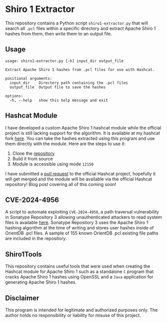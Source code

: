 # Shiro 1 Extractor

This repository contains a Python script `shiro1-extractor.py` that will search all `.pcl` files within a specific directory and extract Apache Shiro 1 hashes from them, then write them to an output file.

## Usage

```
usage: shiro1-extractor.py [-h] input_dir output_file

Extract Apache Shiro 1 hashes from .pcl files for use with Hashcat.

positional arguments:
  input_dir    Directory path containing the .pcl files
  output_file  Output file to save the hashes

options:
  -h, --help   show this help message and exit
```

## Hashcat Module

I have developed a custom Apache Shiro 1 hashcat module while the official project is still lacking support for the algorithm. It is available at my hashcat fork [here](https://github.com/fin3ss3g0d/hashcat). You can take the hashes extracted using this program and use them directly with the module. Here are the steps to use it:

1. Clone the [repository](https://github.com/fin3ss3g0d/hashcat)
2. Build it from source
3. Module is accessible using mode `12150`

I have submitted a [pull request](https://github.com/hashcat/hashcat/pull/4017) to the official Hashcat project, hopefully it will get merged and the module will be available via the official Hashcat repository! Blog post covering all of this coming soon!

## CVE-2024-4956

A script to automate exploiting `CVE-2024-4956`, a path traversal vulnerability in Sonatype Repository 3 allowing unauthenticated attackers to read system files is available [here](https://github.com/fin3ss3g0d/CVE-2024-4956). Sonatype Repository 3 uses the Apache Shiro 1 hashing algorithm at the time of writing and stores user hashes inside of OrientDB .pcl files. A sample of 155 known OrientDB .pcl existing file paths are included in the repository.

## Shiro1Tools

This repository contains useful tools that were used when creating the Hashcat module for Apache Shiro 1 such as a standalone `C` program that cracks Apache Shiro 1 hashes using OpenSSL and a `Java` application for generating Apache Shiro 1 hashes.

## Disclaimer

This program is intended for legitimate and authorized purposes only. The author holds no responsibility or liability for misuse of this project.